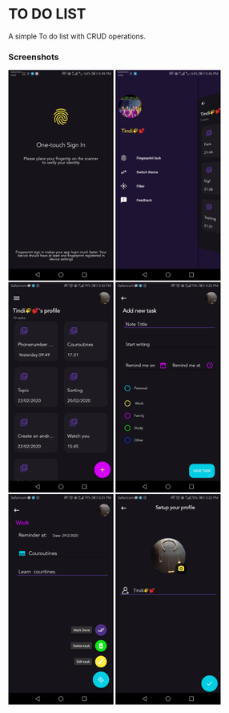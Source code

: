 
# TO DO LIST
A simple To do list with CRUD operations.

 ### Screenshots
 <img src="ScreenShots/screensix.jpeg" width="210"> <img src="ScreenShots/screenfive.jpeg" width="210"> <img src="ScreenShots/screenone.jpeg" width="210"> <img src="ScreenShots/screentwo.jpeg" width="210"> <img src="ScreenShots/screenthree.jpeg" width="210">
 <img src="ScreenShots/screenfour.jpeg" width="210">


